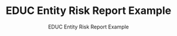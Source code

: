 ---
layout: resources-landing
title: "EDUC Entity Risk Report Example"
subtitle: "EDUC Entity Risk Report Example"
filters: federal-financial-assistance uniform-guidance-2-cfr-200 training
doc-link: ../assets/files/Panel1_EDUC-Entity-Risk-Report-Example.pdf
---